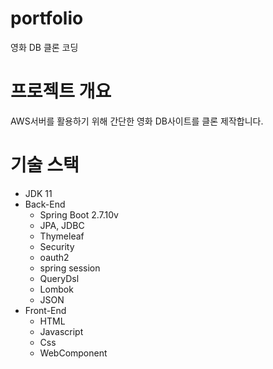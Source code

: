 # portfolio
영화 DB 클론 코딩

# 프로젝트 개요
AWS서버를 활용하기 위해 간단한 영화 DB사이트를 클론 제작합니다.

# 기술 스택
- JDK 11
- Back-End
  - Spring Boot 2.7.10v
  - JPA, JDBC
  - Thymeleaf
  - Security
  - oauth2
  - spring session
  - QueryDsl
  - Lombok
  - JSON
- Front-End
  - HTML
  - Javascript
  - Css
  - WebComponent

